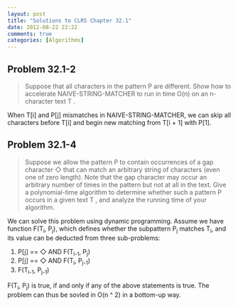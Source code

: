 ```yaml
---
layout: post
title: "Solutions to CLRS Chapter 32.1"
date: 2012-08-22 22:22
comments: true
categories: [Algorithms]
---
```


## Problem 32.1-2

> Suppose that all characters in the pattern P are different. Show how to accelerate NAIVE-STRING-MATCHER to run in time O(n) on an n-character text T .

When T[i] and P[j] mismatches in NAIVE-STRING-MATCHER, we can skip all characters before T[i] and begin new matching from T[i + 1] with P[1].

## Problem 32.1-4

> 	Suppose we allow the pattern P to contain occurrences of a gap character ◇ that can match an arbitrary string of characters (even one of zero length). Note that the gap character may occur an arbitrary number of times in the pattern but not at all in the text. Give a polynomial-time algorithm to determine whether such a pattern P occurs in a given text T , and analyze the running time of your algorithm.

We can solve this problem using dynamic programming. Assume we have function F(T<sub>i</sub>, P<sub>j</sub>), which defines whether the subpattern P<sub>j</sub> matches T<sub>i</sub>, and its value can be deducted from three sub-problems:

1. P[j] == ◇ AND F(T<sub>i-1</sub>, P<sub>j</sub>)
2. P[j] == ◇ AND F(T<sub>i</sub>, P<sub>j-1</sub>)
3. F(T<sub>i-1</sub>, P<sub>j-1</sub>)

F(T<sub>i</sub>, P<sub>j</sub>) is true, if and only if any of the above statements is true. The problem can thus be sovled in O(n ^ 2) in a bottom-up way.

